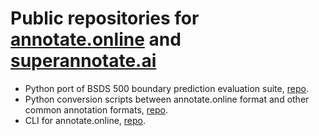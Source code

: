 # Public repositories for [annotate.online](https://annotate.online) and [superannotate.ai](https://superannotate.ai)

* Python port of BSDS 500 boundary prediction evaluation suite, [repo](https://github.com/superannotateai/bsds500-eval-nms).
* Python conversion scripts between annotate.online format and other common annotation formats, [repo](https://github.com/superannotateai/input_converters).
* CLI for annotate.online, [repo](https://github.com/superannotateai/AO-python-cli).
